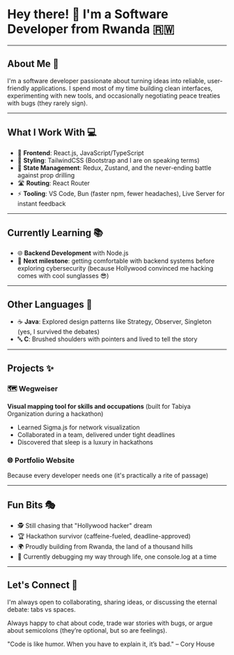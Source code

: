 # Hey there! 👋 I'm a Software Developer from Rwanda 🇷🇼

---

## About Me 🚀

I'm a software developer passionate about turning ideas into reliable, user-friendly applications. I spend most of my time building clean interfaces, experimenting with new tools, and occasionally negotiating peace treaties with bugs (they rarely sign).

---

## What I Work With 💻

- 🎯 **Frontend**: React.js, JavaScript/TypeScript
- 🎨 **Styling**: TailwindCSS (Bootstrap and I are on speaking terms)
- 🔄 **State Management**: Redux, Zustand, and the never-ending battle against prop drilling
- 🛣️ **Routing**: React Router
- ⚡ **Tooling**: VS Code, Bun (faster npm, fewer headaches), Live Server for instant feedback

---

## Currently Learning 📚

- 🌐 **Backend Development** with Node.js
- 🎯 **Next milestone**: getting comfortable with backend systems before exploring cybersecurity (because Hollywood convinced me hacking comes with cool sunglasses 😎)

---

## Other Languages 🔧

- ☕ **Java**: Explored design patterns like Strategy, Observer, Singleton (yes, I survived the debates)
- 🔤 **C**: Brushed shoulders with pointers and lived to tell the story

---

## Projects ✨

### 🗺️ Wegweiser 
**Visual mapping tool for skills and occupations** (built for Tabiya Organization during a hackathon)
- Learned Sigma.js for network visualization
- Collaborated in a team, delivered under tight deadlines
- Discovered that sleep is a luxury in hackathons

### 🌐 Portfolio Website 
Because every developer needs one (it's practically a rite of passage)

---

## Fun Bits 🎭

- 🕵️ Still chasing that "Hollywood hacker" dream
- 🏆 Hackathon survivor (caffeine-fueled, deadline-approved)
- 🌍 Proudly building from Rwanda, the land of a thousand hills
- 🐛 Currently debugging my way through life, one console.log at a time

---

## Let's Connect 🤝

I'm always open to collaborating, sharing ideas, or discussing the eternal debate: tabs vs spaces.

Always happy to chat about code, trade war stories with bugs, or argue about semicolons (they’re optional, but so are feelings).

"Code is like humor. When you have to explain it, it’s bad." – Cory House
